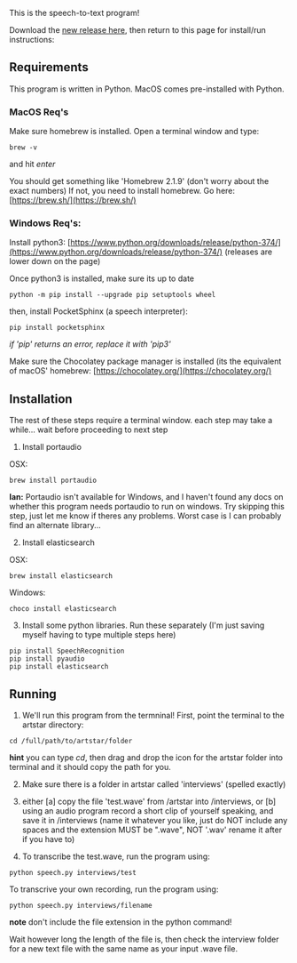 This is the speech-to-text program! 

Download the [new release here](https://github.com/michaelpalumbo/artstar/releases/tag/0.0.6), then return to this page for install/run instructions:

## Requirements

This program is written in Python. MacOS comes pre-installed with Python. 

### MacOS Req's
Make sure homebrew is installed. Open a terminal window and type:
```shell
brew -v
``` 
and hit *enter*

You should get something like 'Homebrew 2.1.9' (don't worry about the exact numbers)
If not, you need to install homebrew. Go here: [https://brew.sh/](https://brew.sh/)

### Windows Req's:
Install python3: [https://www.python.org/downloads/release/python-374/](https://www.python.org/downloads/release/python-374/) (releases are lower down on the page)

Once python3 is installed, make sure its up to date
```shell
python -m pip install --upgrade pip setuptools wheel
```
then, install PocketSphinx (a speech interpreter):
```shell
pip install pocketsphinx
```
*if 'pip' returns an error, replace it with 'pip3'*

Make sure the Chocolatey package manager is installed (its the equivalent of macOS' homebrew:
[https://chocolatey.org/](https://chocolatey.org/)

## Installation
The rest of these steps require a terminal window. each step may take a while... wait before proceeding to next step
1. Install portaudio

OSX:
```shell
brew install portaudio
```
**Ian:** Portaudio isn't available for Windows, and I haven't found any docs on whether this program needs portaudio to run on windows. Try skipping this step, just let me know if theres any problems. Worst case is I can probably find an alternate library...

2. Install elasticsearch

OSX:
```shell
brew install elasticsearch
```
Windows:
```shell
choco install elasticsearch
```

3. Install some python libraries. Run these separately (I'm just saving myself having to type multiple steps here)
```shell
pip install SpeechRecognition
pip install pyaudio
pip install elasticsearch
```

## Running

1. We'll run this program from the termninal! First, point the terminal to the artstar directory:
```shell
cd /full/path/to/artstar/folder
``` 
**hint** you can type *cd*, then drag and drop the icon for the artstar folder into terminal and it should copy the path for you. 

2. Make sure there is a folder in artstar called 'interviews' (spelled exactly)

3. either [a] copy the file 'test.wave' from /artstar into /interviews, or [b] using an audio program record a short clip of yourself speaking, and save it in /interviews (name it whatever you like, just do NOT include any spaces and the extension MUST be ".wave", NOT '.wav' rename it after if you have to)

4. To transcribe the test.wave, run the program using:
```shell
python speech.py interviews/test
```
To transcrive your own recording, run the program using:
```shell
python speech.py interviews/filename
```
**note** don't include the file extension in the python command!

Wait however long the length of the file is, then check the interview folder for a new text file with the same name as your input .wave file. 
